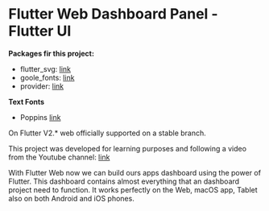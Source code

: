 # Flutter Web Dashboard Panel - Flutter UI


**Packages fir this project:**
- flutter_svg: [link](https://pub.dev/packages/flutter_svg)
- goole_fonts: [link](https://pub.dev/packages/google_fonts)
- provider: [link](https://pub.dev/packages/provider)

**Text Fonts**
- Poppins [link](https://fonts.google.com/specimen/Poppins)

On Flutter V2.* web officially supported on a stable branch. 

This project was developed for learning purposes and following a video from the Youtube channel:
[link](https://www.youtube.com/channel/UCJm7i4g4z7ZGcJA_HKHLCVw)

With Flutter Web now we can build ours apps dashboard using the power of Flutter. This dashboard contains almost everything that an
dashboard project need to function. 
It works perfectly on the Web, macOS app, Tablet also on both Android and iOS phones.


